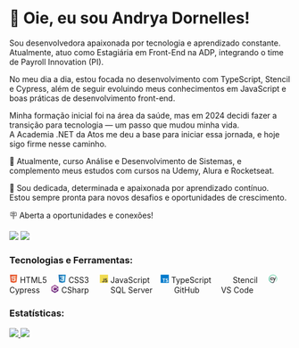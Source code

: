 # 👋 Oie, eu sou Andrya Dornelles!

Sou desenvolvedora apaixonada por tecnologia e aprendizado constante. Atualmente, atuo como Estagiária em Front-End na ADP, integrando o time de Payroll Innovation (PI). <br>

No meu dia a dia, estou focada no desenvolvimento com TypeScript, Stencil e Cypress, além de seguir evoluindo meus conhecimentos em JavaScript e boas práticas de desenvolvimento front-end.<br>

Minha formação inicial foi na área da saúde, mas em 2024 decidi fazer a transição para tecnologia — um passo que mudou minha vida. 
<br>
A Academia .NET da Atos me deu a base para iniciar essa jornada, e hoje sigo firme nesse caminho.

:book: Atualmente, curso Análise e Desenvolvimento de Sistemas, e complemento meus estudos com cursos na Udemy, Alura e Rocketseat.

💼 Sou dedicada, determinada e apaixonada por aprendizado contínuo. Estou sempre pronta para novos desafios e oportunidades de crescimento.

🪧 Aberta a oportunidades e conexões! <br>

<a href="https://www.instagram.com/andryadornelles/" target="_blank"><img src="https://img.shields.io/badge/-Instagram-%23E4405F?style=for-the-badge&logo=instagram&logoColor=white" target="_blank"></a>
<a href="https://www.linkedin.com/in/andrya-dornelles/" target="_blank"><img src="https://img.shields.io/badge/-LinkedIn-%230077B5?style=for-the-badge&logo=linkedin&logoColor=white" target="_blank"></a> 
<br>

### Tecnologias e Ferramentas:
<div>
   <img src="https://raw.githubusercontent.com/devicons/devicon/master/icons/html5/html5-original.svg" width="15" height="15"> HTML5
   &nbsp;&nbsp;&nbsp;
   <img src="https://raw.githubusercontent.com/devicons/devicon/master/icons/css3/css3-original.svg" width="15" height="15"> CSS3
   &nbsp;&nbsp;&nbsp;
   <img src="https://raw.githubusercontent.com/devicons/devicon/master/icons/javascript/javascript-original.svg" width="15" height="15"> JavaScript
   &nbsp;&nbsp;&nbsp;
   <img src="https://raw.githubusercontent.com/devicons/devicon/master/icons/typescript/typescript-original.svg" width="15" height="15"> TypeScript
   &nbsp;&nbsp;&nbsp;
   <img src="https://stenciljs.com/docs/img/components/product-dropdown/logo-dark.png" width="15" height="15"> Stencil
   &nbsp;&nbsp;&nbsp;
   <img src="https://raw.githubusercontent.com/devicons/devicon/master/icons/cypressio/cypressio-original.svg" width="15" height="15"> Cypress
   &nbsp;&nbsp;&nbsp;
   <img src="https://raw.githubusercontent.com/devicons/devicon/master/icons/csharp/csharp-original.svg" width="15" height="15"> CSharp
   &nbsp;&nbsp;&nbsp;
   <img src="https://cdn.jsdelivr.net/gh/devicons/devicon@latest/icons/azuresqldatabase/azuresqldatabase-original.svg" width="15" height="15"/> SQL Server
   &nbsp;&nbsp;&nbsp;
   <img src="https://cdn.jsdelivr.net/gh/devicons/devicon@latest/icons/github/github-original.svg" width="15" height="15"/> GitHub
   &nbsp;&nbsp;&nbsp;
   <img src="https://cdn.jsdelivr.net/gh/devicons/devicon@latest/icons/vscode/vscode-original.svg" width="15" height="15" /> VS Code
   &nbsp;&nbsp;&nbsp;
</div>

### Estatísticas: 
<div>
<a href="https://github.com/AndryaDornelles">
<img loading="lazy" height="170em" src="https://github-readme-stats.vercel.app/api/top-langs/?username=AndryaDornelles&layout=compact&langs_count=7&theme=catppuccin_latte"/>
<img loading="lazy" height="170em" src="https://github-readme-stats.vercel.app/api?username=AndryaDornelles&show_icons=true&theme=catppuccin_latte&include_all_commits=true&count_private=true"/>
</div>
